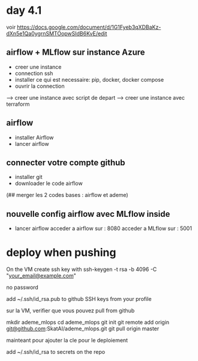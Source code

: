# day 4.1

voir https://docs.google.com/document/d/1G1Fyeb3qXDBaKz-dXn5e1Qa0ygrnSMTOopwSIdB6KvE/edit

##  airflow + MLflow sur instance Azure
- creer une instance
- connection ssh
- installer ce qui est necessaire: pip, docker, docker compose
- ouvrir la connection

--> creer une instance avec script de depart
--> creer une instance avec terraform

## airflow
- installer Airflow
- lancer airflow

## connecter votre compte github
- installer git
- downloader le code airflow

(## merger les 2 codes bases : airflow et ademe)

## nouvelle config airflow avec MLflow inside

- lancer airflow
acceder a airflow sur <IP>: 8080
acceder a MLflow sur <IP>: 5001

# deploy when pushing

On the VM create ssh key  with
ssh-keygen -t rsa -b 4096 -C "your_email@example.com"

no password

add ~/.ssh/id_rsa.pub to github SSH keys from your profile


sur la VM, verifier que vous pouvez pull from github

mkdir ademe_mlops
cd ademe_mlops
git init
git remote add origin git@github.com:SkatAI/ademe_mlops.git
git pull origin master

mainteant pour ajouter la cle pour le deploiement

add ~/.ssh/id_rsa to secrets on the repo
